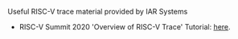 Useful RISC-V trace material provided by IAR Systems

- RISC-V Summit 2020 'Overview of RISC-V Trace' Tutorial: [here](./docs/riscv-v-summit-2020/risc-v-summit-2020-trace-overview-tutorial.pdf).

